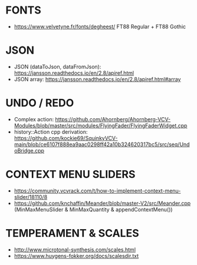
# FONTS
- https://www.velvetyne.fr/fonts/degheest/ FT88 Regular + FT88 Gothic

# JSON
- JSON (dataToJson, dataFromJson): https://jansson.readthedocs.io/en/2.8/apiref.html
- JSON array: https://jansson.readthedocs.io/en/2.8/apiref.html#array

# UNDO / REDO
- Complex action: https://github.com/Ahornberg/Ahornberg-VCV-Modules/blob/master/src/modules/FlyingFader/FlyingFaderWidget.cpp
- history::Action cpp derivation: https://github.com/kockie69/SquinkyVCV-main/blob/ce6107f888ea9aac0298ff42a10b324620317bc5/src/seq/UndoBridge.cpp

# CONTEXT MENU SLIDERS
- https://community.vcvrack.com/t/how-to-implement-context-menu-slider/18110/8
- https://github.com/knchaffin/Meander/blob/master-V2/src/Meander.cpp (MinMaxMenuSlider & MinMaxQuantity & appendContextMenu())

# TEMPERAMENT & SCALES
- http://www.microtonal-synthesis.com/scales.html
- https://www.huygens-fokker.org/docs/scalesdir.txt

